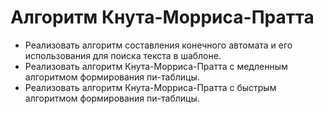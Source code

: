 # Алгоритм Кнута-Морриса-Пратта

- Реализовать алгоритм составления конечного автомата и его использования для поиска текста в шаблоне.
- Реализовать алгоритм Кнута-Морриса-Пратта с медленным алгоритмом формирования пи-таблицы.
- Реализовать алгоритм Кнута-Морриса-Пратта с быстрым алгоритмом формирования пи-таблицы.
